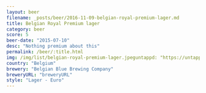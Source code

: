 ```yaml
---
layout: beer
filename: _posts/beer/2016-11-09-belgian-royal-premium-lager.md
title: Belgian Royal Premium lager
category: beer
score: 5
beer-date: "2015-07-10"
desc: "Nothing premium about this"
permalink: /beer/:title.html
img: /img/list/belgian-royal-premium-lager.jpeguntappd: "https://untappd.com/b/belgian-blue-brewing-company-belgian-royal/643640"
country: "Belgium"
brewery: "Belgian Blue Brewing Company"
breweryURL: "breweryURL"
style: "Lager - Euro"
---
```

